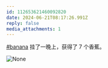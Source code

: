 ```yaml
---
id: 112653621460092820
date: 2024-06-21T08:17:26.991Z
reply: false
media_attachments: 1
---
```


[#banana](https://e5n.cc/tags/banana) 挂了一晚上，获得了 7 个香蕉。

![None](https://files.e5n.cc/media_attachments/files/112/653/620/636/488/718/original/f68daa948a4c1726.png)
